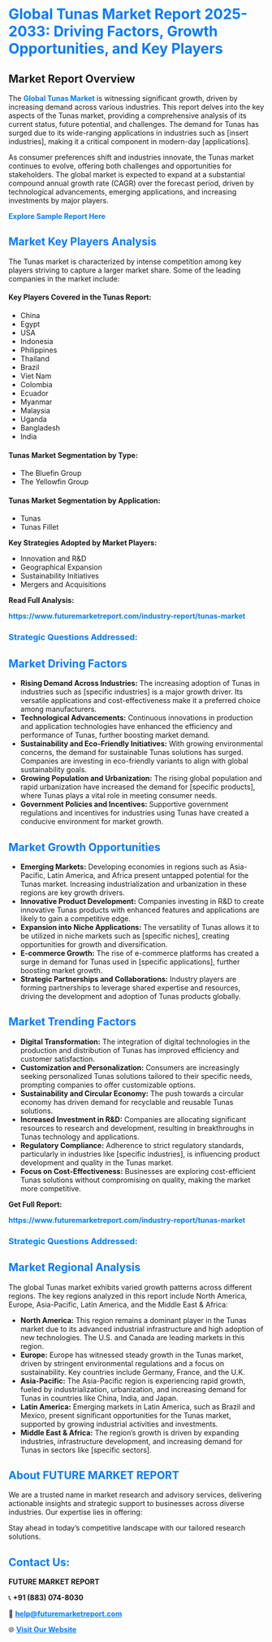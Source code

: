 <h1 style="color: #007BFF;">Global Tunas Market Report 2025-2033: Driving Factors, Growth Opportunities, and Key Players</h1>

<section id="overview">
<h2>Market Report Overview</h2>
<p>The <a href="https://www.futuremarketreport.com/industry-report/tunas-market" style="color: #007BFF; text-decoration: none;"><strong>Global Tunas Market</strong></a> is witnessing significant growth, driven by increasing demand across various industries. This report delves into the key aspects of the Tunas market, providing a comprehensive analysis of its current status, future potential, and challenges. The demand for Tunas has surged due to its wide-ranging applications in industries such as [insert industries], making it a critical component in modern-day [applications].</p>
<p>As consumer preferences shift and industries innovate, the Tunas market continues to evolve, offering both challenges and opportunities for stakeholders. The global market is expected to expand at a substantial compound annual growth rate (CAGR) over the forecast period, driven by technological advancements, emerging applications, and increasing investments by major players.</p>
</section>

<section id="overview">
<p><a href="https://www.futuremarketreport.com/request-sample/reportId=107915" style="color: #007BFF; text-decoration: none;"><strong>Explore Sample Report Here</strong></a></p>
</section>

<section id="key-players">
<h2 style="color: #007BFF;">Market Key Players Analysis</h2>
<p>The Tunas market is characterized by intense competition among key players striving to capture a larger market share. Some of the leading companies in the market include:</p>
<h4>Key Players Covered in the Tunas Report:</h4>
<ul><li>China</li><li>Egypt</li><li>USA</li><li>Indonesia</li><li>Philippines</li><li>Thailand</li><li>Brazil</li><li>Viet Nam</li><li>Colombia</li><li>Ecuador</li><li>Myanmar</li><li>Malaysia</li><li>Uganda</li><li>Bangladesh</li><li>India</li></ul>
<h4>Tunas Market Segmentation by Type:</h4>
<ul><li>The Bluefin Group</li><li>The Yellowfin Group</li></ul>

<h4>Tunas Market Segmentation by Application:</h4>
<ul><li>Tunas</li><li>Tunas Fillet</li></ul>
<p><strong>Key Strategies Adopted by Market Players:</strong></p>
<ul>
<li>Innovation and R&D</li>
<li>Geographical Expansion</li>
<li>Sustainability Initiatives</li>
<li>Mergers and Acquisitions</li>
</ul>
</section>

<section>
<p><strong>Read Full Analysis: </strong></p><a href="https://www.futuremarketreport.com/industry-report/tunas-market" style="color: #007BFF; text-decoration: none;"><strong>https://www.futuremarketreport.com/industry-report/tunas-market</strong></a>
<h3 style="color: #007BFF;">Strategic Questions Addressed:</h3>
</section>

<section id="driving-factors">
<h2 style="color: #007BFF;">Market Driving Factors</h2>
<ul>
<li><strong>Rising Demand Across Industries:</strong> The increasing adoption of Tunas in industries such as [specific industries] is a major growth driver. Its versatile applications and cost-effectiveness make it a preferred choice among manufacturers.</li>
<li><strong>Technological Advancements:</strong> Continuous innovations in production and application technologies have enhanced the efficiency and performance of Tunas, further boosting market demand.</li>
<li><strong>Sustainability and Eco-Friendly Initiatives:</strong> With growing environmental concerns, the demand for sustainable Tunas solutions has surged. Companies are investing in eco-friendly variants to align with global sustainability goals.</li>
<li><strong>Growing Population and Urbanization:</strong> The rising global population and rapid urbanization have increased the demand for [specific products], where Tunas plays a vital role in meeting consumer needs.</li>
<li><strong>Government Policies and Incentives:</strong> Supportive government regulations and incentives for industries using Tunas have created a conducive environment for market growth.</li>
</ul>
</section>

<section id="growth-opportunities">
<h2 style="color: #007BFF;">Market Growth Opportunities</h2>
<ul>
<li><strong>Emerging Markets:</strong> Developing economies in regions such as Asia-Pacific, Latin America, and Africa present untapped potential for the Tunas market. Increasing industrialization and urbanization in these regions are key growth drivers.</li>
<li><strong>Innovative Product Development:</strong> Companies investing in R&D to create innovative Tunas products with enhanced features and applications are likely to gain a competitive edge.</li>
<li><strong>Expansion into Niche Applications:</strong> The versatility of Tunas allows it to be utilized in niche markets such as [specific niches], creating opportunities for growth and diversification.</li>
<li><strong>E-commerce Growth:</strong> The rise of e-commerce platforms has created a surge in demand for Tunas used in [specific applications], further boosting market growth.</li>
<li><strong>Strategic Partnerships and Collaborations:</strong> Industry players are forming partnerships to leverage shared expertise and resources, driving the development and adoption of Tunas products globally.</li>
</ul>
</section>

<section id="trending-factors">
<h2 style="color: #007BFF;">Market Trending Factors</h2>
<ul>
<li><strong>Digital Transformation:</strong> The integration of digital technologies in the production and distribution of Tunas has improved efficiency and customer satisfaction.</li>
<li><strong>Customization and Personalization:</strong> Consumers are increasingly seeking personalized Tunas solutions tailored to their specific needs, prompting companies to offer customizable options.</li>
<li><strong>Sustainability and Circular Economy:</strong> The push towards a circular economy has driven demand for recyclable and reusable Tunas solutions.</li>
<li><strong>Increased Investment in R&D:</strong> Companies are allocating significant resources to research and development, resulting in breakthroughs in Tunas technology and applications.</li>
<li><strong>Regulatory Compliance:</strong> Adherence to strict regulatory standards, particularly in industries like [specific industries], is influencing product development and quality in the Tunas market.</li>
<li><strong>Focus on Cost-Effectiveness:</strong> Businesses are exploring cost-efficient Tunas solutions without compromising on quality, making the market more competitive.</li>
</ul>
</section>

<section>
<p><strong>Get Full Report: </strong></p><a href="https://www.futuremarketreport.com/industry-report/tunas-market" style="color: #007BFF; text-decoration: none;"><strong>https://www.futuremarketreport.com/industry-report/tunas-market</strong></a>
<h3 style="color: #007BFF;">Strategic Questions Addressed:</h3>
</section>


<section id="regional-analysis">
<h2 style="color: #007BFF;">Market Regional Analysis</h2>
<p>The global Tunas market exhibits varied growth patterns across different regions. The key regions analyzed in this report include North America, Europe, Asia-Pacific, Latin America, and the Middle East & Africa:</p>
<ul>
<li><strong>North America:</strong> This region remains a dominant player in the Tunas market due to its advanced industrial infrastructure and high adoption of new technologies. The U.S. and Canada are leading markets in this region.</li>
<li><strong>Europe:</strong> Europe has witnessed steady growth in the Tunas market, driven by stringent environmental regulations and a focus on sustainability. Key countries include Germany, France, and the U.K.</li>
<li><strong>Asia-Pacific:</strong> The Asia-Pacific region is experiencing rapid growth, fueled by industrialization, urbanization, and increasing demand for Tunas in countries like China, India, and Japan.</li>
<li><strong>Latin America:</strong> Emerging markets in Latin America, such as Brazil and Mexico, present significant opportunities for the Tunas market, supported by growing industrial activities and investments.</li>
<li><strong>Middle East & Africa:</strong> The region’s growth is driven by expanding industries, infrastructure development, and increasing demand for Tunas in sectors like [specific sectors].</li>
</ul>
</section>

<footer>
<h2 style="color: #007BFF;">About FUTURE MARKET REPORT</h2>
<p>We are a trusted name in market research and advisory services, delivering actionable insights and strategic support to businesses across diverse industries. Our expertise lies in offering:</p>

<p>Stay ahead in today’s competitive landscape with our tailored research solutions.</p>

<h2 style="color: #007BFF;">Contact Us:</h2>
<p><strong>FUTURE MARKET REPORT</strong></p>
<p>📞 <strong>+91 (883) 074-8030</strong></p>
<p>📧 <strong><a href="mailto:help@futuremarketreport.com" style="color: #007BFF;">help@futuremarketreport.com</a></strong></p>
<p>🌐 <strong><a href="https://www.futuremarketreport.com/" style="color: #007BFF;">Visit Our Website</a></strong></p>
</footer>